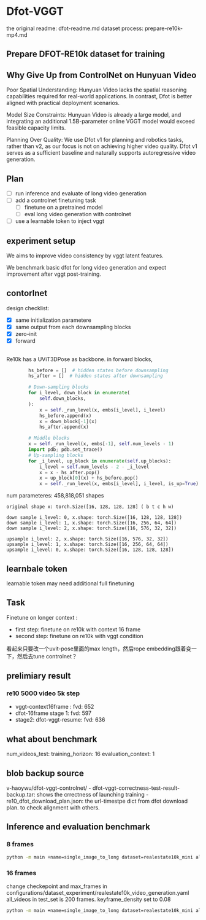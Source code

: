 # Dfot-VGGT

the original readme: dfot-readme.md
dataset process: prepare-re10k-mp4.md

## Prepare DFOT-RE10k dataset for training

## Why Give Up from ControlNet on Hunyuan Video

Poor Spatial Understanding: Hunyuan Video lacks the spatial reasoning capabilities required for real-world applications. In contrast, Dfot is better aligned with practical deployment scenarios.

Model Size Constraints: Hunyuan Video is already a large model, and integrating an additional 1.5B-parameter online VGGT model would exceed feasible capacity limits.

Planning Over Quality: We use Dfot v1 for planning and robotics tasks, rather than v2, as our focus is not on achieving higher video quality. Dfot v1 serves as a sufficient baseline and naturally supports autoregressive video generation.

## Plan

- [ ] run inference and evaluate of long video generation
- [ ] add a controlnet finetuning task
  - [ ] finetune on a pretrained model
  - [ ] eval long video generation with controlnet
- [ ] use a learnable token to inject vggt

## experiment setup

We aims to improve video consistency by vggt latent features.

We benchmark basic dfot for long video generation and expect improvement after vggt post-training.

## contorlnet

design checklist:

- [x] same initialization parametere
- [x] same output from each downsampling blocks
- [x] zero-init
- [x] forward

##

Re10k has a UViT3DPose as backbone. in forward blocks,

```python
        hs_before = []  # hidden states before downsampling
        hs_after = []  # hidden states after downsampling

        # Down-sampling blocks
        for i_level, down_block in enumerate(
            self.down_blocks,
        ):
            x = self._run_level(x, embs[i_level], i_level)
            hs_before.append(x)
            x = down_block[-1](x)
            hs_after.append(x)

        # Middle blocks
        x = self._run_level(x, embs[-1], self.num_levels - 1)
        import pdb; pdb.set_trace()
        # Up-sampling blocks
        for _i_level, up_block in enumerate(self.up_blocks):
            i_level = self.num_levels - 2 - _i_level
            x = x - hs_after.pop()
            x = up_block[0](x) + hs_before.pop()
            x = self._run_level(x, embs[i_level], i_level, is_up=True)
```

num parameteres: 458,818,051
shapes

```
original shape x: torch.Size([16, 128, 128, 128] ( b t c h w)

down sample i_level: 0, x.shape: torch.Size([16, 128, 128, 128])                                                                              
down sample i_level: 1, x.shape: torch.Size([16, 256, 64, 64])
down sample i_level: 2, x.shape: torch.Size([16, 576, 32, 32])

upsample i_level: 2, x.shape: torch.Size([16, 576, 32, 32])
upsample i_level: 1, x.shape: torch.Size([16, 256, 64, 64])
upsample i_level: 0, x.shape: torch.Size([16, 128, 128, 128])
```

## learnbale token

learnable token may need additional full finetuning

## Task

Finetune on longer context :

- first step: finetune on re10k with context 16 frame
- second step: finetune on re10k with vggt condition

看起来只要改一个uvit-pose里面的max length，然后rope embedding跟着变一下，然后去tune controlnet？

## prelimiary result

### re10 5000 video 5k step

- vggt-context16frame : fvd: 652
- dfot-16frame stage 1: fvd: 597
- stage2: dfot-vggt-resume: fvd: 636

## what about benchmark

num_videos_test:
training_horizon: 16
evaluation_context: 1

## blob backup source

v-haoywu/dfot-vggt-controlnet/
    - dfot-vggt-correctness-test-result-backup.tar: shows the crrectness of launching training
    - re10_dfot_download_plan.json: the url-timestpe dict from dfot download plan. to check alignment with others.

## Inference and evaluation benchmark

### 8 frames

```bash
python -m main +name=single_image_to_long dataset=realestate10k_mini algorithm=dfot_video_pose experiment=video_generation @diffusion/continuous load=pretrained:DFoT_RE10K.ckpt 'experiment.tasks=[validation]' experiment.validation.data.shuffle=True dataset.context_length=1 dataset.frame_skip=1 dataset.n_frames=200 algorithm.tasks.prediction.keyframe_density=0.0625 algorithm.tasks.interpolation.max_batch_size=4 experiment.validation.batch_size=1 algorithm.tasks.prediction.history_guidance.name=stabilized_vanilla +algorithm.tasks.prediction.history_guidance.guidance_scale=4.0 +algorithm.tasks.prediction.history_guidance.stabilization_level=0.02  algorithm.tasks.interpolation.history_guidance.name=vanilla +algorithm.tasks.interpolation.history_guidance.guidance_scale=1.5
```

### 16 frames

change  checkepoint and max_frames in configurations/dataset_experiment/realestate10k_video_generation.yaml
all_videos in test_set is 200 frames.
keyframe_density set to 0.08

```bash
python -m main +name=single_image_to_long dataset=realestate10k_mini algorithm=dfot_video_pose experiment=video_generation @diffusion/continuous load=checkpoints/DFoT_RE10K_16frame_5kft.ckpt 'experiment.tasks=[validation]' experiment.validation.data.shuffle=True dataset.context_length=1 dataset.frame_skip=1 dataset.n_frames=200 algorithm.tasks.prediction.keyframe_density=0.08 algorithm.tasks.interpolation.max_batch_size=4 experiment.validation.batch_size=1 algorithm.tasks.prediction.history_guidance.name=stabilized_vanilla +algorithm.tasks.prediction.history_guidance.guidance_scale=4.0 +algorithm.tasks.prediction.history_guidance.stabilization_level=0.02  algorithm.tasks.interpolation.history_guidance.name=vanilla +algorithm.tasks.interpolation.history_guidance.guidance_scale=1.5

```
